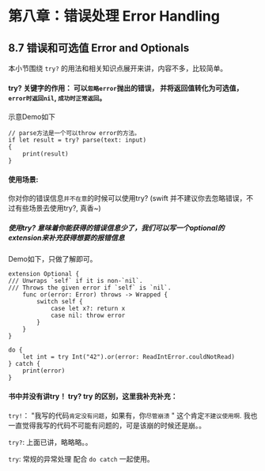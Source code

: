 # 第八章：错误处理 Error Handling


## 8.7 错误和可选值 Error and Optionals
	
本小节围绕 ```try?``` 的用法和相关知识点展开来讲，内容不多，比较简单。

#### try? 关键字的作用： 可以```忽略error```抛出的错误， 并将返回值转化为可选值， ```error时返回nil```, ```成功时正常返回```。


示意Demo如下
  
    // parse方法是一个可以throw error的方法。
    if let result = try? parse(text: input)
    { 
        print(result)
    }

#### 使用场景:
你对你的错误信息```并不在意```的时候可以使用try? (swift 并不建议你去忽略错误，不过有些场景去使用try?, 真香~)


##### 使用try? 意味着你能获得的错误信息少了，我们可以写一个optional的extension来补充获得想要的报错信息
Demo如下，只做了解即可。

    
    extension Optional {
    /// Unwraps `self` if it is non-`nil`.
    /// Throws the given error if `self` is `nil`. 
        func or(error: Error) throws -> Wrapped {
            switch self {
                case let x?: return x   
                case nil: throw error
            } 
        }
    }
    
    do {
        let int = try Int("42").or(error: ReadIntError.couldNotRead)
    } catch { 
        print(error)
    }

#### 书中并没有讲try！ try?  try 的区别，这里我补充补充：


```try!```： "我写的代码```肯定没有问题```，如果有，你```尽管崩溃``` " 这个肯定```不建议使用啊```.
我也一直觉得我写的代码不可能有问题的，可是该崩的时候还是崩。。

```try?```: 上面已讲，略略略。。

```try```: 常规的异常处理  配合 ```do catch``` 一起使用。

